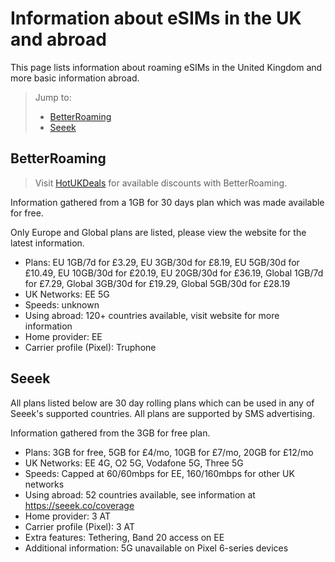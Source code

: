 # Information about eSIMs in the UK and abroad

This page lists information about roaming eSIMs in the United Kingdom and more basic information abroad.

> Jump to:
>
> * [BetterRoaming](#BetterRoaming)
> * [Seeek](#Seeek)

## BetterRoaming

> Visit [HotUKDeals](https://www.hotukdeals.com/search/vouchers?merchant-id=49939) for available discounts with BetterRoaming.

Information gathered from a 1GB for 30 days plan which was made available for free.

Only Europe and Global plans are listed, please view the website for the latest information.

* Plans: EU 1GB/7d for £3.29, EU 3GB/30d for £8.19, EU 5GB/30d for £10.49, EU 10GB/30d for £20.19, EU 20GB/30d for £36.19, Global 1GB/7d for £7.29, Global 3GB/30d for £19.29, Global 5GB/30d for £28.19
* UK Networks: EE 5G
* Speeds: unknown
* Using abroad: 120+ countries available, visit website for more information
* Home provider: EE
* Carrier profile (Pixel): Truphone

## Seeek

All plans listed below are 30 day rolling plans which can be used in any of Seeek's supported countries. All plans are supported by SMS advertising.

Information gathered from the 3GB for free plan.

* Plans: 3GB for free, 5GB for £4/mo, 10GB for £7/mo, 20GB for £12/mo
* UK Networks: EE 4G, O2 5G, Vodafone 5G, Three 5G
* Speeds: Capped at 60/60mbps for EE, 160/160mbps for other UK networks
* Using abroad: 52 countries available, see information at https://seeek.co/coverage
* Home provider: 3 AT
* Carrier profile (Pixel): 3 AT
* Extra features: Tethering, Band 20 access on EE
* Additional information: 5G unavailable on Pixel 6-series devices
